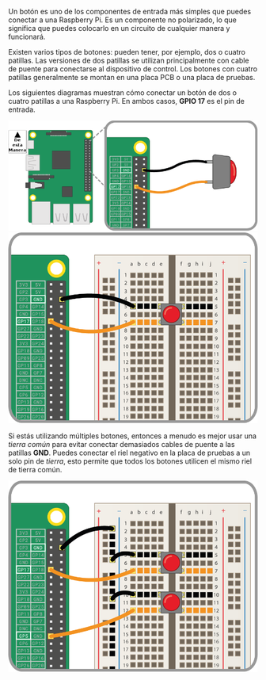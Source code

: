 Un botón es uno de los componentes de entrada más simples que puedes conectar a una Raspberry Pi. Es un componente no polarizado, lo que significa que puedes colocarlo en un circuito de cualquier manera y funcionará.

Existen varios tipos de botones: pueden tener, por ejemplo, dos o cuatro patillas. Las versiones de dos patillas se utilizan principalmente con cable de puente para conectarse al dispositivo de control. Los botones con cuatro patillas generalmente se montan en una placa PCB o una placa de pruebas.

Los siguientes diagramas muestran cómo conectar un botón de dos o cuatro patillas a una Raspberry Pi. En ambos casos, **GPIO 17** es el pin de entrada.

![2-pin-btn](images/2-pin-button.png) ![4-pin-btn](images/4-pin-button.png)

Si estás utilizando múltiples botones, entonces a menudo es mejor usar una *tierra común* para evitar conectar demasiados cables de puente a las patillas **GND**. Puedes conectar el riel negativo en la placa de pruebas a un solo pin de *tierra*, esto permite que todos los botones utilicen el mismo riel de tierra común.

![2x4-pin-btn](images/2x4-pin-button.png)
